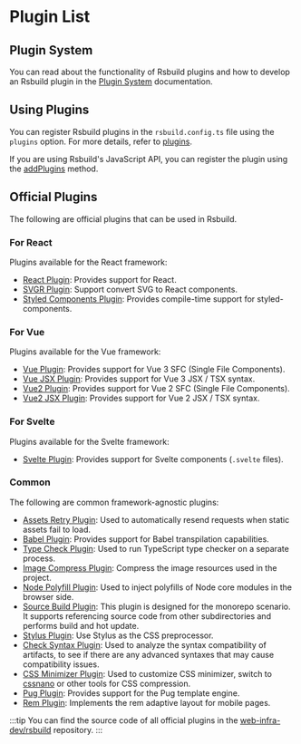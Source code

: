 # Plugin List

## Plugin System

You can read about the functionality of Rsbuild plugins and how to develop an Rsbuild plugin in the [Plugin System](/plugins/dev/index) documentation.

## Using Plugins

You can register Rsbuild plugins in the `rsbuild.config.ts` file using the `plugins` option. For more details, refer to [plugins](/config/options/others#plugins).

If you are using Rsbuild's JavaScript API, you can register the plugin using the [addPlugins](/api/javascript-api/instance.html#rsbuildaddplugins) method.

## Official Plugins

The following are official plugins that can be used in Rsbuild.

### For React

Plugins available for the React framework:

- [React Plugin](/plugins/list/plugin-react): Provides support for React.
- [SVGR Plugin](/plugins/list/plugin-svgr): Support convert SVG to React components.
- [Styled Components Plugin](/plugins/list/plugin-styled-components): Provides compile-time support for styled-components.

### For Vue

Plugins available for the Vue framework:

- [Vue Plugin](/plugins/list/plugin-vue): Provides support for Vue 3 SFC (Single File Components).
- [Vue JSX Plugin](/plugins/list/plugin-vue-jsx): Provides support for Vue 3 JSX / TSX syntax.
- [Vue2 Plugin](/plugins/list/plugin-vue2): Provides support for Vue 2 SFC (Single File Components).
- [Vue2 JSX Plugin](/plugins/list/plugin-vue2-jsx): Provides support for Vue 2 JSX / TSX syntax.

### For Svelte

Plugins available for the Svelte framework:

- [Svelte Plugin](/plugins/list/plugin-svelte): Provides support for Svelte components (`.svelte` files).

### Common

The following are common framework-agnostic plugins:

- [Assets Retry Plugin](/plugins/list/plugin-assets-retry): Used to automatically resend requests when static assets fail to load.
- [Babel Plugin](/plugins/list/plugin-babel): Provides support for Babel transpilation capabilities.
- [Type Check Plugin](/plugins/list/plugin-type-check): Used to run TypeScript type checker on a separate process.
- [Image Compress Plugin](/plugins/list/plugin-image-compress): Compress the image resources used in the project.
- [Node Polyfill Plugin](/plugins/list/plugin-node-polyfill): Used to inject polyfills of Node core modules in the browser side.
- [Source Build Plugin](/plugins/list/plugin-source-build): This plugin is designed for the monorepo scenario. It supports referencing source code from other subdirectories and performs build and hot update.
- [Stylus Plugin](/plugins/list/plugin-stylus): Use Stylus as the CSS preprocessor.
- [Check Syntax Plugin](/plugins/list/plugin-check-syntax): Used to analyze the syntax compatibility of artifacts, to see if there are any advanced syntaxes that may cause compatibility issues.
- [CSS Minimizer Plugin](/plugins/list/plugin-css-minimizer): Used to customize CSS minimizer, switch to [cssnano](https://cssnano.co/) or other tools for CSS compression.
- [Pug Plugin](/plugins/list/plugin-pug): Provides support for the Pug template engine.
- [Rem Plugin](/plugins/list/plugin-rem): Implements the rem adaptive layout for mobile pages.

:::tip
You can find the source code of all official plugins in the [web-infra-dev/rsbuild](https://github.com/web-infra-dev/rsbuild) repository.
:::
